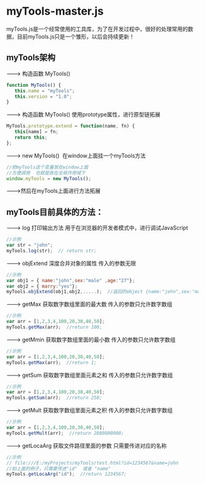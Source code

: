 # myTools-master.js

myTools.js是一个经常使用的工具库，为了在开发过程中，很好的处理常用的数据，目前myTools.js只是一个雏形，以后会持续更新！


## myTools架构
 ---> 构造函数 MyTools() 
 ```js
function MyTools() {
    this.name = "myTools";
    this.version = "1.0";
}
```

---> 构造函数 MyTools() 使用prototype属性，进行原型链拓展
 ```js
MyTools.prototype.extend = function(name, fn) {
    this[name] = fn;
    return this;
};
```

---> new MyTools()  在window上面挂一个myTools方法
 ```js
//把myTools这个变量放在window上面
//方便调用  也就是放在全局作用域下
window.myTools = new MyTools();
```

--->然后在myTools上面进行方法拓展




## myTools目前具体的方法：

---> log 打印输出方法 用于在浏览器的开发者模式中，进行调试JavaScript
 ```js
 //示例
 var str = "john";
 myTools.log(str);  // return str;
```

---> objExtend 深度合并对象的属性 传入的参数无限
 ```js
 //示例
 var obj1 = { name:"john",sex:"male" ,age:"27"};
 var obj2 = { marry:"yes"};
 myTools.objExtend(obj1,obj2,.....);  //返回的object {name:"john",sex:"male" ,age:"27",marry:"yes"}
```

---> getMax  获取数字数组里面的最大数 传入的参数只允许数字数组
 ```js
 //示例
 var arr = [1,2,3,4,100,20,30,40,50];
 myTools.getMax(arr);  //return 100;
```


---> getMmin  获取数字数组里面的最小数 传入的参数只允许数字数组
 ```js
 //示例
 var arr = [1,2,3,4,100,20,30,40,50];
 myTools.getMax(arr);  //return 1;
```

---> getSum  获取数字数组里面元素之和 传入的参数只允许数字数组
 ```js
 //示例
 var arr = [1,2,3,4,100,20,30,40,50];
 myTools.getSum(arr);  //return 250;
```

---> getMult  获取数字数组里面元素之积 传入的参数只允许数字数组
 ```js
 //示例
 var arr = [1,2,3,4,100,20,30,40,50];
 myTools.getMult(arr);  //return 2880000000;
```

---> getLocaArg  获取文件路径里面的参数 只需要传进对应的名称
 ```js
 //示例
 // file:///E:/myProjects/myTools/test.html?id=1234567&name=john
 //如上面的例子，只需要传进"id"  或者 "name"
 myTools.getLocaArg("id");  //return 1234567;
```




